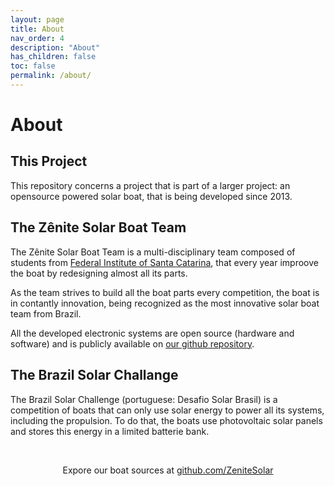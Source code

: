 ```yaml
---
layout: page
title: About
nav_order: 4
description: "About"
has_children: false
toc: false
permalink: /about/
---
```


# About

## This Project

This repository concerns a project that is part of a larger project: an opensource powered solar boat, that is being developed since 2013.

## The Zênite Solar Boat Team

The Zênite Solar Boat Team is a multi-disciplinary team composed of students from [Federal Institute of Santa Catarina](https://www.ifsc.edu.br/about-ifsc), that every year improove the boat by redesigning almost all its parts.

As the team strives to build all the boat parts every competition, the boat is in contantly innovation, being recognized as the most innovative solar boat team from Brazil. 

All the developed electronic systems are open source (hardware and software) and is publicly available on [our github repository](https://github.com/ZeniteSolar).

## The Brazil Solar Challange

The Brazil Solar Challenge (portuguese: Desafio Solar Brasil) is a competition of boats that can only use solar energy to power all its systems, including the propulsion. To do that, the boats use photovoltaic solar panels and stores this energy in a limited batterie bank.

<br/>
<p align="center">Expore our boat sources at <a href="https://github.com/ZeniteSolar" target="_blank">github.com/ZeniteSolar</a></p>
